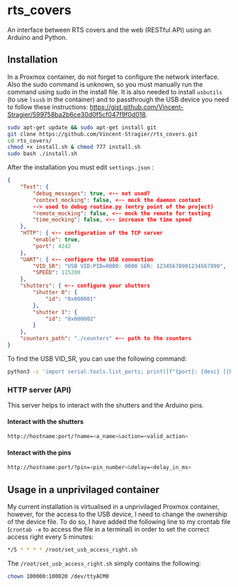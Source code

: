 # rts_covers

An interface between RTS covers and the web (RESTful API) using an Arduino and Python.

## Installation

In a Proxmox container, do not forget to configure the network interface. Also the sudo command is unknown, so you must manually run the command using sudo in the install file. It is also needed to install `usbutils` (to use `lsusb` in the container) and to passthrough the USB device you need to follow these instructions: https://gist.github.com/Vincent-Stragier/599758ba2b6ce30d0f5cf047f9f0d018.

```bash
sudo apt-get update && sudo apt-get install git
git clone https://github.com/Vincent-Stragier/rts_covers.git
cd rts_covers/
chmod +x install.sh & chmod 777 install.sh
sudo bash ./install.sh
```

After the installation you must edit `settings.json` :

```json
{
    "Test": {
        "debug_messages": true, <-- not used?
        "context_mocking": false, <-- mock the daemon context
        --> used to debug routine.py (entry point of the project)
        "remote_mocking": false, <-- mock the remote for testing
        "time_mocking": false, <-- increase the time speed
    },
    "HTTP": { <-- configuration of the TCP server
        "enable": true,
        "port": 4242
    },
    "UART": { <-- configure the USB connection
        "VID_SR": "USB VID:PID=0000: 0000 SER: 12345678901234567890",
        "SPEED": 115200
    },
    "shutters": { <-- configure your shutters
        "shutter 0": {
            "id": "0x000001"
        },
        "shutter 1": {
            "id": "0x000002"
        }
    },
    "counters_path": "./counters" <-- path to the counters
}
```

To find the USB VID_SR, you can use the following command:

```bash
python3 -c 'import serial.tools.list_ports; print([f"{port}: {desc} [{hwid}]" for port, desc, hwid in sorted(serial.tools.list_ports.comports())])'
```

### HTTP server (API)

This server helps to interact with the shutters and the Arduino pins.

#### Interact with the shutters

```bash
http://hostname:port/?name=<a_name>&action=<valid_action>
```

#### Interact with the pins

```bash
http://hostname:port/?pin=<pin_number>&delay=<delay_in_ms>
```

## Usage in a unprivilaged container

My current installation is virtualised in a unprivilaged Proxmox container, however, for the access to the USB device, I need to change the ownership of the device file. To do so, I have added the following line to my crontab file (`crontab -e` to access the file in a terminal) in order to set the correct access right every 5 minutes:

```bash
*/5 * * * * /root/set_usb_access_right.sh
```

The `/root/set_usb_access_right.sh` simply contains the following:

```bash
chown 100000:100020 /dev/ttyACM0
```
